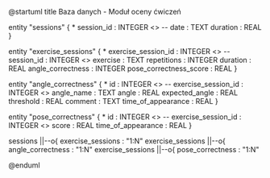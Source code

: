 @startuml
title Baza danych - Moduł oceny ćwiczeń

entity "sessions" {
    * session_id : INTEGER <<PK>>
    --
    date : TEXT
    duration : REAL
}

entity "exercise_sessions" {
    * exercise_session_id : INTEGER <<PK>>
    --
    session_id : INTEGER <<FK>>
    exercise : TEXT
    repetitions : INTEGER
    duration : REAL
    angle_correctness : INTEGER
    pose_correctness_score : REAL
}

entity "angle_correctness" {
    * id : INTEGER <<PK>>
    --
    exercise_session_id : INTEGER <<FK>>
    angle_name : TEXT
    angle : REAL
    expected_angle : REAL
    threshold : REAL
    comment : TEXT
    time_of_appearance : REAL
}

entity "pose_correctness" {
    * id : INTEGER <<PK>>
    --
    exercise_session_id : INTEGER <<FK>>
    score : REAL
    time_of_appearance : REAL
}

sessions ||--o{ exercise_sessions : "1:N"
exercise_sessions ||--o{ angle_correctness : "1:N"
exercise_sessions ||--o{ pose_correctness : "1:N"

@enduml

